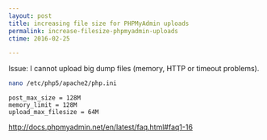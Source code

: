 ```yaml
---
layout: post
title: increasing file size for PHPMyAdmin uploads
permalink: increase-filesize-phpmyadmin-uploads
ctime: 2016-02-25

---
```


Issue: 
I cannot upload big dump files (memory, HTTP or timeout problems).


```bash
nano /etc/php5/apache2/php.ini
```

```
post_max_size = 128M
memory_limit = 128M
upload_max_filesize = 64M
```

http://docs.phpmyadmin.net/en/latest/faq.html#faq1-16